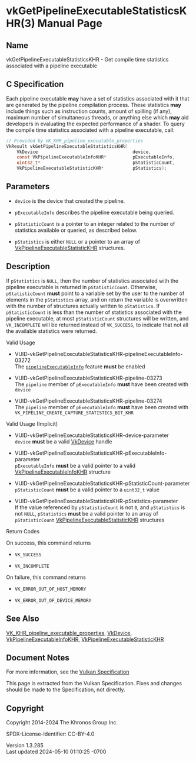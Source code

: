 # vkGetPipelineExecutableStatisticsKHR(3) Manual Page

## Name

vkGetPipelineExecutableStatisticsKHR - Get compile time statistics
associated with a pipeline executable



## <a href="#_c_specification" class="anchor"></a>C Specification

Each pipeline executable **may** have a set of statistics associated
with it that are generated by the pipeline compilation process. These
statistics **may** include things such as instruction counts, amount of
spilling (if any), maximum number of simultaneous threads, or anything
else which **may** aid developers in evaluating the expected performance
of a shader. To query the compile time statistics associated with a
pipeline executable, call:

``` c
// Provided by VK_KHR_pipeline_executable_properties
VkResult vkGetPipelineExecutableStatisticsKHR(
    VkDevice                                    device,
    const VkPipelineExecutableInfoKHR*          pExecutableInfo,
    uint32_t*                                   pStatisticCount,
    VkPipelineExecutableStatisticKHR*           pStatistics);
```

## <a href="#_parameters" class="anchor"></a>Parameters

- `device` is the device that created the pipeline.

- `pExecutableInfo` describes the pipeline executable being queried.

- `pStatisticCount` is a pointer to an integer related to the number of
  statistics available or queried, as described below.

- `pStatistics` is either `NULL` or a pointer to an array of
  [VkPipelineExecutableStatisticKHR](https://registry.khronos.org/vulkan/specs/1.3-extensions/man/html/VkPipelineExecutableStatisticKHR.html)
  structures.

## <a href="#_description" class="anchor"></a>Description

If `pStatistics` is `NULL`, then the number of statistics associated
with the pipeline executable is returned in `pStatisticCount`.
Otherwise, `pStatisticCount` **must** point to a variable set by the
user to the number of elements in the `pStatistics` array, and on return
the variable is overwritten with the number of structures actually
written to `pStatistics`. If `pStatisticCount` is less than the number
of statistics associated with the pipeline executable, at most
`pStatisticCount` structures will be written, and `VK_INCOMPLETE` will
be returned instead of `VK_SUCCESS`, to indicate that not all the
available statistics were returned.

Valid Usage

- <a
  href="#VUID-vkGetPipelineExecutableStatisticsKHR-pipelineExecutableInfo-03272"
  id="VUID-vkGetPipelineExecutableStatisticsKHR-pipelineExecutableInfo-03272"></a>
  VUID-vkGetPipelineExecutableStatisticsKHR-pipelineExecutableInfo-03272  
  The <a
  href="https://registry.khronos.org/vulkan/specs/1.3-extensions/html/vkspec.html#features-pipelineExecutableInfo"
  target="_blank" rel="noopener"><code>pipelineExecutableInfo</code></a>
  feature **must** be enabled

- <a href="#VUID-vkGetPipelineExecutableStatisticsKHR-pipeline-03273"
  id="VUID-vkGetPipelineExecutableStatisticsKHR-pipeline-03273"></a>
  VUID-vkGetPipelineExecutableStatisticsKHR-pipeline-03273  
  The `pipeline` member of `pExecutableInfo` **must** have been created
  with `device`

- <a href="#VUID-vkGetPipelineExecutableStatisticsKHR-pipeline-03274"
  id="VUID-vkGetPipelineExecutableStatisticsKHR-pipeline-03274"></a>
  VUID-vkGetPipelineExecutableStatisticsKHR-pipeline-03274  
  The `pipeline` member of `pExecutableInfo` **must** have been created
  with `VK_PIPELINE_CREATE_CAPTURE_STATISTICS_BIT_KHR`

Valid Usage (Implicit)

- <a href="#VUID-vkGetPipelineExecutableStatisticsKHR-device-parameter"
  id="VUID-vkGetPipelineExecutableStatisticsKHR-device-parameter"></a>
  VUID-vkGetPipelineExecutableStatisticsKHR-device-parameter  
  `device` **must** be a valid [VkDevice](https://registry.khronos.org/vulkan/specs/1.3-extensions/man/html/VkDevice.html) handle

- <a
  href="#VUID-vkGetPipelineExecutableStatisticsKHR-pExecutableInfo-parameter"
  id="VUID-vkGetPipelineExecutableStatisticsKHR-pExecutableInfo-parameter"></a>
  VUID-vkGetPipelineExecutableStatisticsKHR-pExecutableInfo-parameter  
  `pExecutableInfo` **must** be a valid pointer to a valid
  [VkPipelineExecutableInfoKHR](https://registry.khronos.org/vulkan/specs/1.3-extensions/man/html/VkPipelineExecutableInfoKHR.html)
  structure

- <a
  href="#VUID-vkGetPipelineExecutableStatisticsKHR-pStatisticCount-parameter"
  id="VUID-vkGetPipelineExecutableStatisticsKHR-pStatisticCount-parameter"></a>
  VUID-vkGetPipelineExecutableStatisticsKHR-pStatisticCount-parameter  
  `pStatisticCount` **must** be a valid pointer to a `uint32_t` value

- <a
  href="#VUID-vkGetPipelineExecutableStatisticsKHR-pStatistics-parameter"
  id="VUID-vkGetPipelineExecutableStatisticsKHR-pStatistics-parameter"></a>
  VUID-vkGetPipelineExecutableStatisticsKHR-pStatistics-parameter  
  If the value referenced by `pStatisticCount` is not `0`, and
  `pStatistics` is not `NULL`, `pStatistics` **must** be a valid pointer
  to an array of `pStatisticCount`
  [VkPipelineExecutableStatisticKHR](https://registry.khronos.org/vulkan/specs/1.3-extensions/man/html/VkPipelineExecutableStatisticKHR.html)
  structures

Return Codes

On success, this command returns  
- `VK_SUCCESS`

- `VK_INCOMPLETE`

On failure, this command returns  
- `VK_ERROR_OUT_OF_HOST_MEMORY`

- `VK_ERROR_OUT_OF_DEVICE_MEMORY`

## <a href="#_see_also" class="anchor"></a>See Also

[VK_KHR_pipeline_executable_properties](https://registry.khronos.org/vulkan/specs/1.3-extensions/man/html/VK_KHR_pipeline_executable_properties.html),
[VkDevice](https://registry.khronos.org/vulkan/specs/1.3-extensions/man/html/VkDevice.html),
[VkPipelineExecutableInfoKHR](https://registry.khronos.org/vulkan/specs/1.3-extensions/man/html/VkPipelineExecutableInfoKHR.html),
[VkPipelineExecutableStatisticKHR](https://registry.khronos.org/vulkan/specs/1.3-extensions/man/html/VkPipelineExecutableStatisticKHR.html)

## <a href="#_document_notes" class="anchor"></a>Document Notes

For more information, see the <a
href="https://registry.khronos.org/vulkan/specs/1.3-extensions/html/vkspec.html#vkGetPipelineExecutableStatisticsKHR"
target="_blank" rel="noopener">Vulkan Specification</a>

This page is extracted from the Vulkan Specification. Fixes and changes
should be made to the Specification, not directly.

## <a href="#_copyright" class="anchor"></a>Copyright

Copyright 2014-2024 The Khronos Group Inc.

SPDX-License-Identifier: CC-BY-4.0

Version 1.3.285  
Last updated 2024-05-10 01:10:25 -0700
